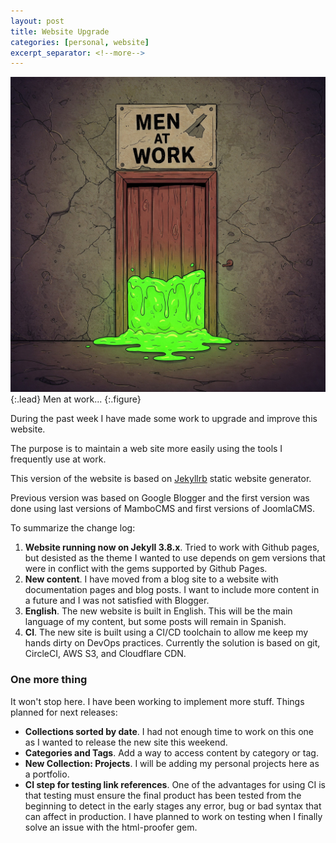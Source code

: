 ```yaml
---
layout: post
title: Website Upgrade
categories: [personal, website]
excerpt_separator: <!--more-->
---
```


![Men at work](/assets/img/men-at-work.jpeg){:.lead}
Men at work...
{:.figure}

During the past week I have made some work to upgrade and improve this website.

The purpose is to maintain a web site more easily using the tools I frequently
 use at work. 

This version of the website is based on [Jekyllrb](https://jekyllrb.com/) static
 website generator.

<!--more-->

Previous version was based on Google Blogger and the first version was done
 using last versions of MamboCMS and first versions of JoomlaCMS.

To summarize the change log:

1. **Website running now on Jekyll 3.8.x**.  Tried to work with Github pages,
 but  desisted as the theme I wanted to use depends on gem versions that were in 
 conflict with the gems supported by Github Pages.
2. **New content**.  I have moved from a blog site to a website with
 documentation pages and blog posts.  I want to include more content in a future 
 and I was not satisfied with Blogger.
3. **English**.  The new website is built in English.  This will be the main 
 language of my content, but some posts will remain in Spanish.
4. **CI**.  The new site is built using a CI/CD toolchain to allow me keep my hands dirty on DevOps practices.  Currently the solution is based on git, CircleCI, AWS S3, and Cloudflare CDN.

### One more thing

It won't stop here.  I have been working to implement more stuff.  Things 
 planned for next releases:

* **Collections sorted by date**.  I had not enough time to work on this one as 
  I wanted to release the new site this weekend.  
* **Categories and Tags**.  Add a way to access content by category or tag.
* **New Collection: Projects**.  I will be adding my personal projects here as a portfolio.
* **CI step for testing link references**.  One of the advantages for using CI is that testing must ensure the final product has been tested from the beginning to detect in the early stages any error, bug or bad syntax that can affect in production.  I have planned to work on testing when I finally solve an issue with the html-proofer gem.



